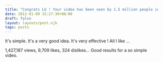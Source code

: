 ```yaml
---
title: "Congrats LG ! Your video has been seen by 1.5 million people in just 12 days!"
date: 2012-01-09 15:27:39+00:00
draft: false
layout: layouts/post.njk
tags: posts
---
```


It's simple.
It's a very good idea.
It's very effective !
All I like ...





1,427,187 views, 9,709 likes, 324 dislikes... Good results for a so simple video.
